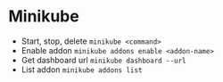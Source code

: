 # Minikube

- Start, stop, delete ````minikube <command>````
- Enable addon ````minikube addons enable <addon-name>````
- Get dashboard url ````minikube dashboard --url````
- List addon ````minikube addons list````
